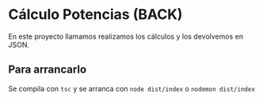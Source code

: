 # Cálculo Potencias (BACK)

En este proyecto llamamos realizamos los cálculos y los devolvemos en JSON.

## Para arrancarlo

Se compila con `tsc` y se arranca con `node dist/index` o `nodemon dist/index`